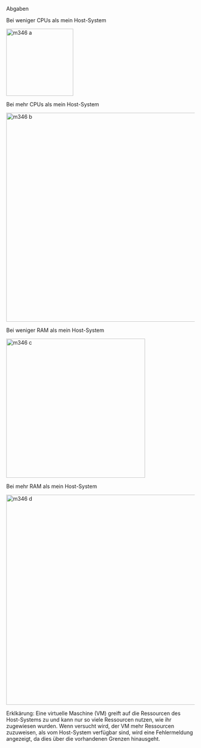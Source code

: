 Abgaben

Bei weniger CPUs als mein Host-System

<img width="179" alt="m346 a" src="https://github.com/LorenaVennemann/m346/assets/113357105/34dfe58c-065d-40e7-a566-058f604db6fd">

Bei mehr CPUs als mein Host-System

<img width="557" alt="m346 b" src="https://github.com/LorenaVennemann/m346/assets/113357105/1c16361e-990d-429c-95de-c947de54cb86">

Bei weniger RAM als mein Host-System

<img width="371" alt="m346 c" src="https://github.com/LorenaVennemann/m346/assets/113357105/97392a80-fc87-4c35-8d27-3d42b513f190">

Bei mehr RAM als mein Host-System

<img width="560" alt="m346 d" src="https://github.com/LorenaVennemann/m346/assets/113357105/46f229d8-c44b-4596-92a3-0505cd998101">

Erklkärung:
Eine virtuelle Maschine (VM) greift auf die Ressourcen des Host-Systems zu und kann nur so viele Ressourcen nutzen, wie ihr zugewiesen wurden. Wenn versucht wird, der VM mehr Ressourcen zuzuweisen, als vom Host-System verfügbar sind, wird eine Fehlermeldung angezeigt, da dies über die vorhandenen Grenzen hinausgeht.
